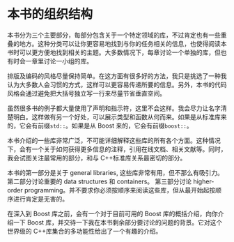 # 本书的组织结构

本书分为三个主要部分，每部分包含关于一个特定领域的库，不过肯定也有一些重叠的地方。这种分类可以让你更容易地找到与你的任务相关的信息，也使得阅读本书时可以更方便地找到相关的主题。大多数情况下，每章讨论一个单独的库，但也有时会一章里讨论一小组的库。

排版及编码的风格尽量保持简单。在这方面有很多好的方法，我只是挑选了一种我认为大多数人会习惯的方式，这样可以更容易传递所要的信息。另外，本书的代码风格会通过避免把大括号独立写一行来尽量节省垂直空间。

虽然很多书的例子都大量使用了声明和指示符，这里不会这样。我会尽力让名字清楚明白。这样做有另一个好处，可以展示类型和函数从何而来。如果是从标准库来的，它会有前缀`std::`。如果是从 Boost 来的，它会有前缀`boost::`。

本书介绍的一些库非常广泛，不可能详细解释这些库的所有各个方面。这种情况下，会有一个关于如何获得更多信息的注释，引用在线文档、相关文献等。同时，我会试图关注最常用的部分，和与 C++标准库关系最密切的部分。

本书的第一部分是关于 general libraries, 这些库非常有用，但不那么有吸引力。第二部分讨论重要的 data structures 和 containers。 第三部分讨论 higher-order programming。并不要求你必须按顺序来阅读这些库，但从最开始起按顺序进行肯定是无害的。

在深入到 Boost 库之前，会有一个对于目前可用的 Boost 库的概括介绍，向你介绍一下 Boost 库，并交待一下我在本书剩余部分要讨论的问题的背景。它对这个世界级的 C++库集合的多功能性给出了一个有趣的介绍。